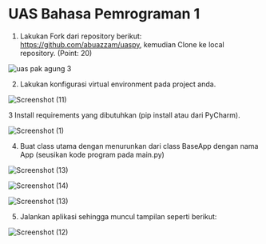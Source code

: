 # UAS Bahasa Pemrograman 1

1. Lakukan Fork dari repository berikut: https://github.com/abuazzam/uaspy, kemudian Clone
ke local repository. (Point: 20)

![uas pak agung 3](https://user-images.githubusercontent.com/46512186/55855005-7fdb2f80-5b90-11e9-94db-8e017b183b14.png)

2. Lakukan konfigurasi virtual environment pada project anda.


![Screenshot (11)](https://user-images.githubusercontent.com/46512186/55855600-2bd14a80-5b92-11e9-817d-c424462404a6.png)

3 Install requirements yang dibutuhkan (pip install atau dari PyCharm).

![Screenshot (1)](https://user-images.githubusercontent.com/46512186/55855231-26273500-5b91-11e9-967b-005cd6075859.png)

4. Buat class utama dengan menurunkan dari class BaseApp dengan nama App (seusikan kode
program pada main.py)

![Screenshot (13)](https://user-images.githubusercontent.com/46512186/55855052-9bded100-5b90-11e9-8e03-d4dc3a6c1c2c.png)

![Screenshot (14)](https://user-images.githubusercontent.com/46512186/55855056-9f725800-5b90-11e9-8969-0709640b833b.png)

![Screenshot (13)](https://user-images.githubusercontent.com/46512186/55854728-c2503c80-5b8f-11e9-9022-62cd2879b17e.png)


5. Jalankan aplikasi sehingga muncul tampilan seperti berikut:

![Screenshot (12)](https://user-images.githubusercontent.com/46512186/55855771-9a160d00-5b92-11e9-91fb-1919ee2ee85f.png)
